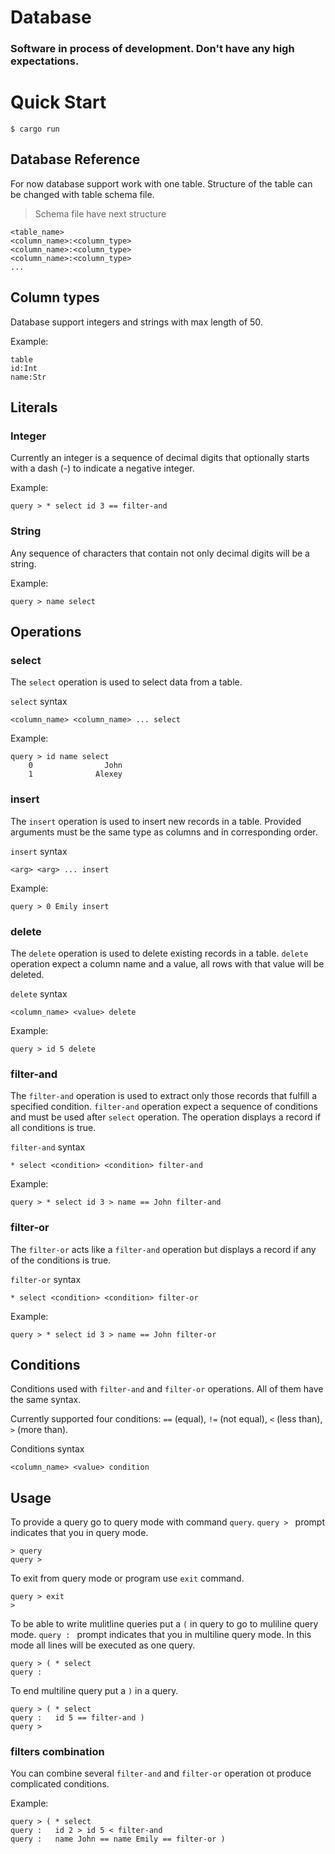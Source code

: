 # Database
### Software in process of development. Don't have any high expectations.
# Quick Start

```console
$ cargo run
```

## Database Reference

For now database support work with one table. Structure of the table can be changed with table schema file.
> Schema file have next structure
```file
<table_name>
<column_name>:<column_type>
<column_name>:<column_type>
<column_name>:<column_type>
...
```

## Column types

Database support integers and strings with max length of 50.

Example:
```file
table
id:Int
name:Str
```

## Literals

### Integer

Currently an integer is a sequence of decimal digits that optionally starts with a dash (-) to indicate a negative integer. 

Example:
```console
query > * select id 3 == filter-and
```

### String

Any sequence of characters that contain not only decimal digits will be a string.

Example:
```console
query > name select
```

## Operations

### select

The `select` operation is used to select data from a table.

`select` syntax
```console
<column_name> <column_name> ... select
```

Example:
```console
query > id name select
    0                John
    1              Alexey
```

### insert

The `insert` operation is used to insert new records in a table. Provided arguments must be the same type as columns and in corresponding order.

`insert` syntax
```console
<arg> <arg> ... insert
```

Example:
```console
query > 0 Emily insert
```

### delete

The `delete` operation is used to delete existing records in a table. `delete` operation expect a column name and a value, all rows with that value will be deleted.

`delete` syntax
```console
<column_name> <value> delete
```

Example:
```console
query > id 5 delete
```

### filter-and

The `filter-and` operation is used to extract only those records that fulfill a specified condition. `filter-and` operation expect a sequence of conditions and must be used after `select` operation. The operation displays a record if all conditions is true.

`filter-and` syntax
```console
* select <condition> <condition> filter-and
```

Example:
```console
query > * select id 3 > name == John filter-and
```

### filter-or

The `filter-or` acts like a `filter-and` operation but displays a record if any of the conditions is true.

`filter-or` syntax
```console
* select <condition> <condition> filter-or
```

Example:
```console
query > * select id 3 > name == John filter-or
```

## Conditions

Conditions used with `filter-and` and `filter-or` operations. All of them have the same syntax.

Currently supported four conditions: `==` (equal), `!=` (not equal), `<` (less than), `>` (more than).

Conditions syntax
```console
<column_name> <value> condition
```

## Usage

To provide a query go to query mode with command `query`. `query > ` prompt indicates that you in query mode.
```console
> query
query >
```

To exit from query mode or program use `exit` command.
```console
query > exit
>
```

To be able to write mulitline queries put a `(` in query to go to muliline query mode. `query : ` prompt indicates that you in multiline query mode.
In this mode all lines will be executed as one query.
```console
query > ( * select
query :
```

To end multiline query put a `)` in a query.
```console
query > ( * select
query :   id 5 == filter-and )
query >
```

### filters combination

You can combine several `filter-and` and `filter-or` operation ot produce complicated conditions.

Example:
```console
query > ( * select
query :   id 2 > id 5 < filter-and
query :   name John == name Emily == filter-or )
```
